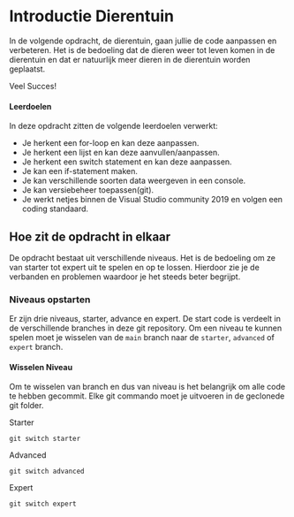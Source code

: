 # Introductie Dierentuin
In de volgende opdracht, de dierentuin, gaan jullie de code aanpassen en verbeteren. Het is de bedoeling dat de dieren weer tot leven komen in de dierentuin en dat er natuurlijk meer dieren in de dierentuin worden geplaatst.

Veel Succes!

#### Leerdoelen
In deze opdracht zitten de volgende leerdoelen verwerkt:
* Je herkent een for-loop en kan deze aanpassen.
* Je herkent een lijst en kan deze aanvullen/aanpassen.
* Je herkent een switch statement en kan deze aanpassen.
* Je kan een if-statement maken.
* Je kan verschillende soorten data weergeven in een console.
* Je kan versiebeheer toepassen(git).
* Je werkt netjes binnen de Visual Studio community 2019 en volgen een coding standaard.

## Hoe zit de opdracht in elkaar
De opdracht bestaat uit verschillende niveaus. Het is de bedoeling om ze van starter tot expert uit te spelen en op te lossen. Hierdoor zie je de verbanden en problemen waardoor je het steeds beter begrijpt.

### Niveaus opstarten
Er zijn drie niveaus, starter, advance en expert. De start code is verdeelt in de verschillende branches in deze git repository. Om een niveau te kunnen spelen moet je wisselen van de `main` branch naar de `starter`, `advanced` of `expert` branch. 

#### Wisselen Niveau
Om te wisselen van branch en dus van niveau is het belangrijk om alle code te hebben gecommit. Elke git commando moet je uitvoeren in de geclonede git folder.

Starter
```console
git switch starter
```

Advanced
```console
git switch advanced
```

Expert
```console
git switch expert
```
